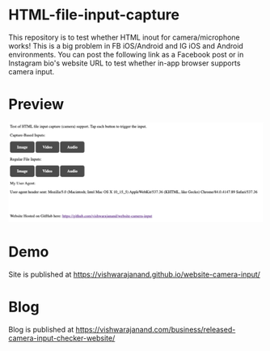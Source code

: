 # HTML-file-input-capture
This repository is to test whether HTML inout for camera/microphone works! This is a big problem in FB iOS/Android and IG iOS and Android environments.
You can post the following link as a Facebook post or in Instagram bio's website URL to test whether in-app browser supports camera input.

# Preview

![Preview](https://github.com/vishwarajanand/website-camera-input/blob/master/demo.png?raw=true "Preview")

# Demo
Site is published at https://vishwarajanand.github.io/website-camera-input/

# Blog

Blog is published at https://vishwarajanand.com/business/released-camera-input-checker-website/
